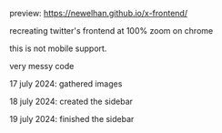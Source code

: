 preview: https://newelhan.github.io/x-frontend/

recreating twitter's frontend at 100% zoom on chrome

this is not mobile support.

very messy code

17 july 2024: gathered images

18 july 2024: created the sidebar

19 july 2024: finished the sidebar
